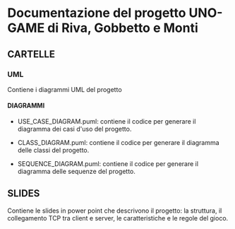 # Documentazione del progetto UNO-GAME di Riva, Gobbetto e Monti

## CARTELLE

### UML
Contiene i diagrammi UML del progetto

#### DIAGRAMMI
- USE_CASE_DIAGRAM.puml: contiene il codice per generare il diagramma dei casi d'uso del progetto.

- CLASS_DIAGRAM.puml: contiene il codice per generare il diagramma delle classi del progetto.

- SEQUENCE_DIAGRAM.puml: contiene il codice per generare il diagramma delle sequenze del progetto.

## SLIDES
Contiene le slides in power point che descrivono il progetto: la struttura, il collegamento TCP tra client e server, le caratteristiche e le regole del gioco.